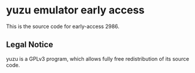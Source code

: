 yuzu emulator early access
=============

This is the source code for early-access 2986.

## Legal Notice

yuzu is a GPLv3 program, which allows fully free redistribution of its source code.